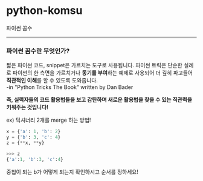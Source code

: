 # python-komsu
파이썬 꼼수

<hr>

### 파이썬 꼼수란 무엇인가?

짧은 파이썬 코드, snippet은 가르치는 도구로 사용됩니다. 파이썬 트릭은 단순한 실례로 파이썬의 한 측면을 가르치거나 **동기를 부여**하는 예제로 사용되어 더 깊히 파고들어 **직관적인 이해**를 할 수 있도록 도와줍니다.<br/>
-in "Python Tricks The Book" written by Dan Bader

**즉, 실력자들의 코드 활용법들을 보고 감탄하며 새로운 활용법을 찾을 수 있는 직관력을 키워주는 것입니다!**

ex) 딕셔너리 2개를 merge 하는 방법!
```python
x = {'a': 1, 'b': 2}
y = {'b': 3, 'c': 4}
z = {**x, **y}
```
```python
>>> z
{'a':1, 'b':3, 'c':4}
```
중첩이 되는 b가 어떻게 되는지 확인하시고 순서를 정하세요!
